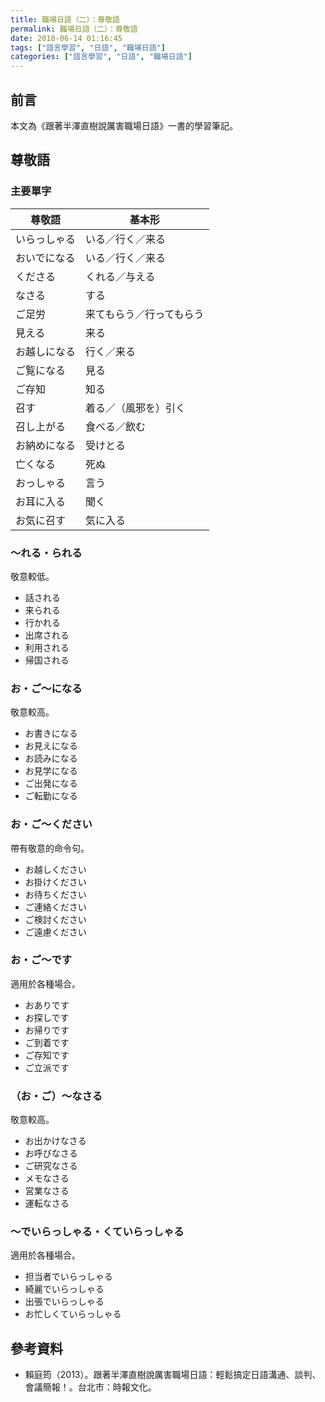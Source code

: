 ```yaml
---
title: 職場日語（二）：尊敬語
permalink: 職場日語（二）：尊敬語
date: 2018-06-14 01:16:45
tags: ["語言學習", "日語", "職場日語"]
categories: ["語言學習", "日語", "職場日語"]
---
```


## 前言

本文為《跟著半澤直樹說厲害職場日語》一書的學習筆記。

## 尊敬語

### 主要單字

| 尊敬語 | 基本形 |
| --- | --- |
| いらっしゃる | いる／行く／来る |
| おいでになる | いる／行く／来る |
| くださる | くれる／与える |
| なさる | する |
| ご足労 | 来てもらう／行ってもらう |
| 見える | 来る |
| お越しになる | 行く／来る |
| ご覧になる | 見る |
| ご存知 | 知る |
| 召す | 着る／（風邪を）引く |
| 召し上がる | 食べる／飲む |
| お納めになる | 受けとる |
| 亡くなる | 死ぬ |
| おっしゃる | 言う |
| お耳に入る | 聞く |
| お気に召す | 気に入る |

### ～れる・られる

敬意較低。

- 話される
- 来られる
- 行かれる
- 出席される
- 利用される
- 帰国される

### お・ご～になる

敬意較高。

- お書きになる
- お見えになる
- お読みになる
- お見学になる
- ご出発になる
- ご転勤になる

### お・ご～ください

帶有敬意的命令句。

- お越しください
- お掛けください
- お待ちください
- ご連絡ください
- ご検討ください
- ご遠慮ください

### お・ご～です

適用於各種場合。

- おありです
- お探しです
- お帰りです
- ご到着です
- ご存知です
- ご立派です

### （お・ご）～なさる

敬意較高。

- お出かけなさる
- お呼びなさる
- ご研究なさる
- メモなさる
- 営業なさる
- 運転なさる

### ～でいらっしゃる・くていらっしゃる

適用於各種場合。

- 担当者でいらっしゃる
- 綺麗でいらっしゃる
- 出張でいらっしゃる
- お忙しくていらっしゃる

## 參考資料

- 賴庭筠（2013）。跟著半澤直樹說厲害職場日語：輕鬆搞定日語溝通、談判、會議簡報！。台北市：時報文化。
